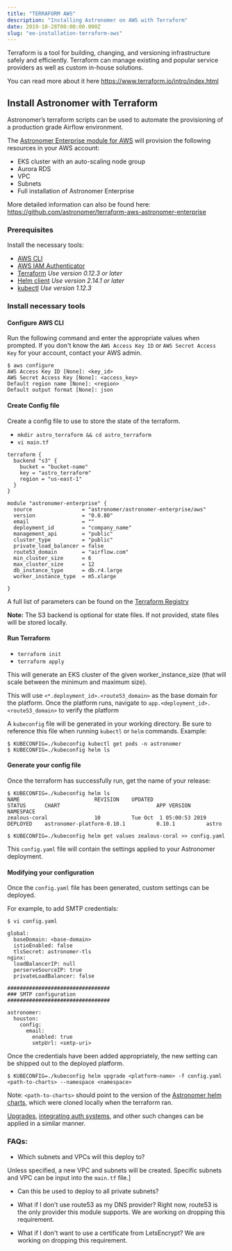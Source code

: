 ```yaml
---
title: "TERRAFORM AWS"
description: "Installing Astronomer on AWS with Terraform"
date: 2019-10-28T00:00:00.000Z
slug: "ee-installation-terraform-aws"
---
```


Terraform is a tool for building, changing, and versioning infrastructure safely and efficiently. Terraform can manage existing and popular service providers as well as custom in-house solutions.

You can read more about it here https://www.terraform.io/intro/index.html

## Install Astronomer with Terraform

Astronomer’s terraform scripts can be used to automate the provisioning of a production grade Airflow environment.

The [Astronomer Enterprise module for AWS](https://registry.terraform.io/modules/astronomer/astronomer-enterprise/aws/0.0.80) will provision the following resources in your AWS account:
* EKS cluster with an auto-scaling node group
* Aurora RDS
* VPC
* Subnets
* Full installation of Astronomer Enterprise 

More detailed information can also be found here:
https://github.com/astronomer/terraform-aws-astronomer-enterprise

### Prerequisites

Install the necessary tools:

* [AWS CLI](https://docs.aws.amazon.com/cli/latest/userguide/cli-chap-install.html)
* [AWS IAM Authenticator](https://docs.aws.amazon.com/eks/latest/userguide/install-aws-iam-authenticator.html)
* [Terraform](https://www.terraform.io/downloads.html) *Use version 0.12.3 or later*
* [Helm client](https://github.com/helm/helm#install) *Use version 2.14.1 or later*
* [kubectl](https://kubernetes.io/docs/tasks/tools/install-kubectl/) *Use version 1.12.3*


### Install necessary tools

#### Configure AWS CLI
Run the following command and enter the appropriate values when prompted. If you don't know the `AWS Access Key ID` or `AWS Secret Access Key` for your account, contact your AWS admin.

```
$ aws configure
AWS Access Key ID [None]: <key_id>
AWS Secret Access Key [None]: <access_key>
Default region name [None]: <region>
Default output format [None]: json
```

#### Create Config file

Create a config file to use to store the state of the terraform.

* `mkdir astro_terraform && cd astro_terraform`
* `vi main.tf`

```
terraform {
  backend "s3" {
	bucket = "bucket-name"
	key	= "astro_terraform"
	region = "us-east-1"
  }
}

module "astronomer-enterprise" {
  source                = "astronomer/astronomer-enterprise/aws"
  version               = "0.0.80"
  email                 = ""
  deployment_id         = "company_name"
  management_api        = "public"
  cluster_type          = "public"
  private_load_balancer = false
  route53_domain        = "airflow.com"
  min_cluster_size      = 6
  max_cluster_size      = 12
  db_instance_type      = db.r4.large
  worker_instance_type  = m5.xlarge

}
```

A full list of parameters can be found on the [Terraform Registry](https://registry.terraform.io/modules/astronomer/astronomer-aws/aws/1.1.29)


**Note:** The S3 backend is optional for state files. If not provided, state files will be stored locally.

#### Run Terraform
* `terraform init`
* `terraform apply`

This will generate an EKS cluster of the given worker_instance_size (that will scale between the minimum and maximum size).

This will use `<*.deployment_id>.<route53_domain>` as the base domain for the platform. Once the platform runs, navigate to `app.<deployment_id>.<route53_domain>` to verify the platform

A `kubeconfig` file will be generated in your working directory. Be sure to reference this file when running `kubectl` or `helm` commands. Example:
```
$ KUBECONFIG=./kubeconfig kubectl get pods -n astronomer
$ KUBECONFIG=./kubeconfig helm ls
```

#### Generate your config file

Once the terraform has successfully run, get the name of your release:

```
$ KUBECONFIG=./kubeconfig helm ls
NAME                       	REVISION	UPDATED                 	STATUS  	CHART                             	APP VERSION   	NAMESPACE                             
zealous-coral              	10      	Tue Oct  1 05:00:53 2019	DEPLOYED	astronomer-platform-0.10.1        	0.10.1        	astro     

$ KUBECONFIG=./kubeconfig helm get values zealous-coral >> config.yaml
```

This `config.yaml` file will contain the settings applied to your Astronomer deployment. 

#### Modifying your configuration

Once the `config.yaml` file has been generated, custom settings can be deployed.

For example, to add SMTP credentials:

```
$ vi config.yaml

global:
  baseDomain: <base-domain>
  istioEnabled: false
  tlsSecret: astronomer-tls
nginx:
  loadBalancerIP: null
  perserveSourceIP: true
  privateLoadBalancer: false

#################################
### SMTP configuration
#################################  

astronomer:
  houston:
    config:
      email:
        enabled: true
        smtpUrl: <smtp-uri>

```

Once the credentials have been added appropriately, the new setting can be shipped out to the deployed platform.

```
$ KUBECONFIG=./kubeconfig helm upgrade <platform-name> -f config.yaml <path-to-charts> --namespace <namespace>
```

Note: `<path-to-charts>` should point to the version of the [Astronomer helm charts](https://github.com/astronomer/helm.astronomer.io), which were cloned locally when the terraform ran.

[Upgrades](https://www.astronomer.io/docs/ee-upgrade-guide/), [integrating auth systems](https://www.astronomer.io/docs/ee-integrating-auth-systems/), and other such changes can be applied in a similar manner.


### FAQs:

- Which subnets and VPCs will this deploy to?

Unless specified, a new VPC and subnets will be created. Specific subnets and VPC can be input into the `main.tf` file.]

- Can this be used to deploy to all private subnets?

- What if I don't use route53 as my DNS provider?
Right now, route53 is the only provider this module supports. We are working on dropping this requirement.

- What if I don't want to use a certificate from LetsEncrypt?
We are working on dropping this requirement.
